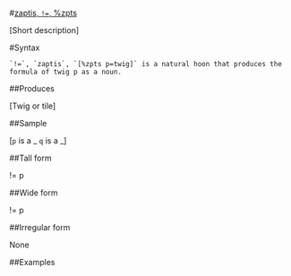 #[zaptis, `!=`, %zpts](#zpts)

[Short description]

#Syntax

    `!=`, `zaptis`, `[%zpts p=twig]` is a natural hoon that produces the formula of twig p as a noun.

##Produces

[Twig or tile]

##Sample

[`p` is a _
`q` is a _]

##Tall form

!=  p

##Wide form

!=  p

##Irregular form

None

##Examples



